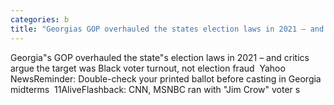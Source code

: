 ```yaml
---
categories: b
title: "Georgias GOP overhauled the states election laws in 2021 – and critics argue the target was Black voter turnout not election fraud  Yahoo News"
---
```

Georgia"s GOP overhauled the state"s election laws in 2021 – and critics argue the target was Black voter turnout, not election fraud&nbsp;&nbsp;Yahoo NewsReminder: Double-check your printed ballot before casting in Georgia midterms&nbsp;&nbsp;11AliveFlashback: CNN, MSNBC ran with "Jim Crow" voter s